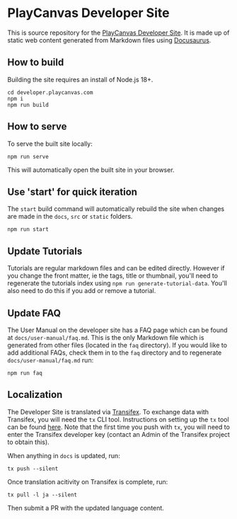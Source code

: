 # PlayCanvas Developer Site

This is source repository for the [PlayCanvas Developer Site](https://developer.playcanvas.com/). It is made up of static web content generated from Markdown files using [Docusaurus](https://docusaurus.io).

## How to build

Building the site requires an install of Node.js 18+.

    cd developer.playcanvas.com
    npm i
    npm run build

## How to serve

To serve the built site locally:

    npm run serve

This will automatically open the built site in your browser.

## Use 'start' for quick iteration

The `start` build command will automatically rebuild the site when changes are made in the `docs`, `src` or `static` folders.

    npm run start

## Update Tutorials

Tutorials are regular markdown files and can be edited directly. However if you change the front matter, ie the tags, title or thumbnail, you'll need to regenerate the tutorials index using `npm run generate-tutorial-data`. You'll also need to do this if you add or remove a tutorial.

## Update FAQ

The User Manual on the developer site has a FAQ page which can be found at `docs/user-manual/faq.md`. This is the only Markdown file which is generated from other files (located in the `faq` directory). If you would like to add additional FAQs, check them in to the `faq` directory and to regenerate `docs/user-manual/faq.md` run:

    npm run faq

## Localization

The Developer Site is translated via [Transifex](https://www.transifex.com/playcanvas/playcanvas-developer-site). To exchange data with Transifex, you will need the `tx` CLI tool. Instructions on setting up the `tx` tool can be found [here](https://developers.transifex.com/docs/cli#installation). Note that the first time you push with `tx`, you will need to enter the Transifex developer key (contact an Admin of the Transifex project to obtain this).

When anything in `docs` is updated, run:

    tx push --silent

Once translation acitivity on Transifex is complete, run:

    tx pull -l ja --silent

Then submit a PR with the updated language content.
